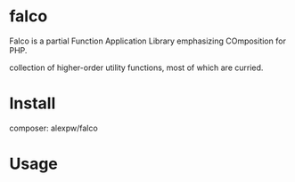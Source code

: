 falco
=====

Falco is a partial Function Application Library emphasizing COmposition for PHP.

 collection of higher-order utility functions, most of which are curried.

# Install

composer: alexpw/falco

# Usage
